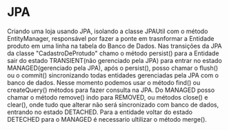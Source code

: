 # JPA
Criando uma loja usando JPA, isolando a classe  JPAUtil com o método EntityManager, responsável por fazer a ponte em trasnformar a Entidade produto em uma linha na tabela do Banco de Dados. Nas transições da JPA da classe "CadastroDeProtudo" chamo o método persist() para a Entidade sair do estado TRANSIENT(não gerenciado pela JPA) para entrar no estado MANAGED(gerenciado pela JPA), após o persist(), posso chamar o flush() ou o commit() sincronizando todas entidades gerenciadas pela JPA com o banco de dados. Nesse momento podemos usar o método find() ou createQuery() métodos para fazer consulta na JPA. Do MANAGED posso chamar o método remove() indo para REMOVED, ou métodos close() e clear(), onde tudo que alterar não será sincronizado com banco de dados, entrando no estado DETACHED. Para a entidade voltar do estado DETECHED para o MANAGED é necessario ultilizar o método merge().
